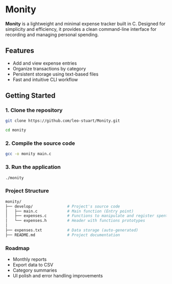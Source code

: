 # Monity

**Monity** is a lightweight and minimal expense tracker built in C. Designed for simplicity and efficiency, it provides a clean command-line interface for recording and managing personal spending.

## Features

- Add and view expense entries
- Organize transactions by category
- Persistent storage using text-based files
- Fast and intuitive CLI workflow

## Getting Started

### 1. Clone the repository

```bash
git clone https://github.com/leo-stuart/Monity.git

cd monity
```
### 2. Compile the source code
```bash
gcc -o monity main.c
```
### 3. Run the application
```bash
./monity
```
### Project Structure
```bash
monity/
├── develop/               # Project's source code
│   ├── main.c             # Main function (Entry point)
│   ├── expenses.c         # Functions to manipulate and register spents
│   └── expenses.h         # Header with functions prototypes
│
├── expenses.txt           # Data storage (auto-generated)
├── README.md              # Project documentation
```
### Roadmap
* Monthly reports
* Export data to CSV
* Category summaries
* UI polish and error handling improvements
